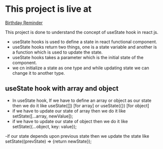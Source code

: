 # This project is live at 

[Birthday Reminder](https://birthday-reminder-drab.vercel.app/)

This project is done to understand the concept of useState hook in react js.

- useState hooks is used to define a state in react functional component.
- useState hooks return two things, one is a state variable and another is a function which is used to update the state.
- useState hooks takes a parameter which is the initial state of the component.
- we cn initialize a state as one type and while updating state we can change it to another type.


## useState hook with array and object
- In useState hook, If we have to define an array or object as our state then we do it like useState([]) [for array] or useState({}) [for object]
- if we have to update our state of array then we do it like setState([...array, newValue]);
- if we have to update our state of object then we do it like setState({...object, key: value});

-if our state depends upon previous state then we update the state like 
  setState((prevState) => {return newState});